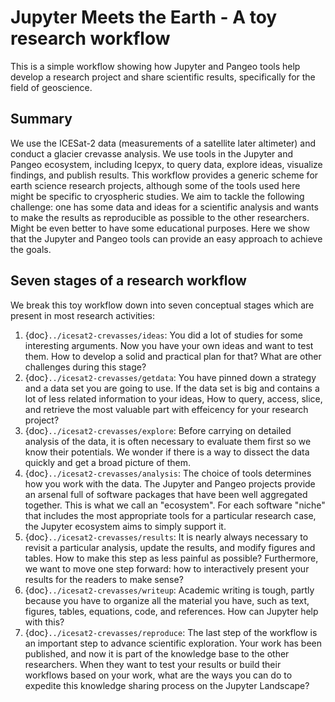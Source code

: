 # Jupyter Meets the Earth - A toy research workflow

This is a simple workflow showing how Jupyter and Pangeo tools help develop a research project and share scientific results, specifically for the field of geoscience. 

## Summary

We use the ICESat-2 data (measurements of a satellite later altimeter) and conduct a glacier crevasse analysis. We use tools in the Jupyter and Pangeo ecosystem, including Icepyx, to query data, explore ideas, visualize findings, and publish results. This workflow provides a generic scheme for earth science research projects, although some of the tools used here might be specific to cryospheric studies. We aim to tackle the following challenge: one has some data and ideas for a scientific analysis and wants to make the results as reproducible as possible to the other researchers. Might be even better to have some educational purposes. Here we show that the Jupyter and Pangeo tools can provide an easy approach to achieve the goals.

<!-- The data and the tools may be replaced by some other stuff -->

## Seven stages of a research workflow 

We break this toy workflow down into seven conceptual stages which are present in most research activities:

<!-- In this toy research workflow, we are going to use ICESat-2 data to analyze glacier crevasses on the surface of a specific Arctic glacier. Although it sounds very specific to link to a certain domain of earth science, it does have the common stages for most research activities. We break these stages into the following seven concepts: -->

1. {doc}`../icesat2-crevasses/ideas`: You did a lot of studies for some interesting arguments. Now you have your own ideas and want to test them. How to develop a solid and practical plan for that? What are other challenges during this stage?
2. {doc}`../icesat2-crevasses/getdata`: You have pinned down a strategy and a data set you are going to use. If the data set is big and contains a lot of less related information to your ideas, How to query, access, slice, and retrieve the most valuable part with effeicency for your research project?
3. {doc}`../icesat2-crevasses/explore`: Before carrying on detailed analysis of the data, it is often necessary to evaluate them first so we know their potentials. We wonder if there is a way to dissect the data quickly and get a broad picture of them.
4. {doc}`../icesat2-crevasses/analysis`: The choice of tools determines how you work with the data. The Jupyter and Pangeo projects provide an arsenal full of software packages that have been well aggregated together. This is what we call an "ecosystem". For each software "niche" that includes the most appropriate tools for a particular research case, the Jupyter ecosystem aims to simply support it.
5. {doc}`../icesat2-crevasses/results`: It is nearly always necessary to revisit a particular analysis, update the results, and modify figures and tables. How to make this step as less painful as possible? Furthermore, we want to move one step forward: how to interactively present your results for the readers to make sense?
6. {doc}`../icesat2-crevasses/writeup`: Academic writing is tough, partly because you have to organize all the material you have, such as text, figures, tables, equations, code, and references. How can Jupyter help with this?
7. {doc}`../icesat2-crevasses/reproduce`: The last step of the workflow is an important step to advance scientific exploration. Your work has been published, and now it is part of the knowledge base to the other researchers. When they want to test your results or build their workflows based on your work, what are the ways you can do to expedite this knowledge sharing process on the Jupyter Landscape?


<!-- ## Summary of the workflow

We will use the ICESat-2 data (elevation measuments from a satellite altimeter, stored as per measurement basis (point cloud data)) and conduct a crevasse density analysis. We use Icepyx as the main tool to search and access the data. Note this is meant to provide a generic workflow any earth science researchers may encounter. The data and the tools may be replaced by some other stuff, but the general scheme isn't changing: you have data and a specific tool to query/access/manipulate the data. You want to share your results and make them as reproducible as possible to the other. What can Jupyter/Pangeo tools do for that? -->